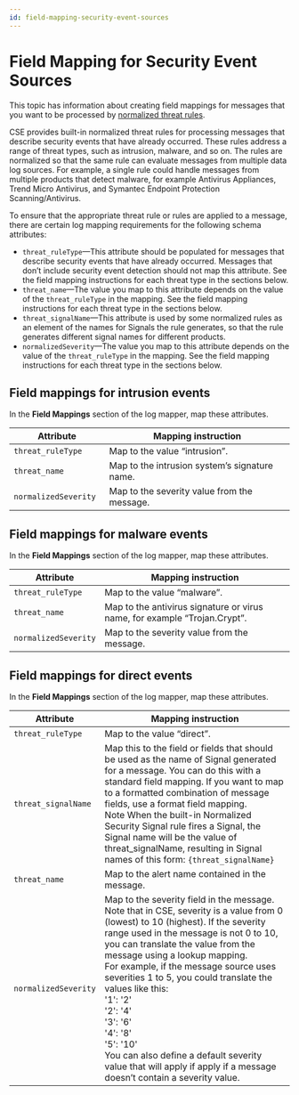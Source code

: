 ```yaml
---
id: field-mapping-security-event-sources
---
```


# Field Mapping for Security Event Sources

This topic has information about creating field mappings for messages that you want to be processed by [normalized threat rules](../CSE_Rules/Normalized_Threat_Rules.md "Normalized Threat Rules"). 

CSE provides built-in normalized threat rules for processing messages that describe security events that have already occurred. These rules address a range of threat types, such as intrusion, malware, and so on. The rules are normalized so that the same rule can evaluate messages from multiple data log sources. For example, a single rule could handle messages from multiple products that detect malware, for example Antivirus Appliances, Trend Micro Antivirus, and Symantec Endpoint Protection Scanning/Antivirus.

To ensure that the appropriate threat rule or rules are applied to a message, there are certain log mapping requirements for the following schema attributes:

* `threat_ruleType`—This attribute should be populated for messages that describe security events that have already occurred. Messages that don’t include security event detection should not map this attribute. See the field mapping instructions for each threat type in the sections below.
* `threat_name`—The value you map to this attribute depends on the value of the `threat_ruleType` in the mapping. See the field mapping instructions for each threat type in the sections below.
* `threat_signalName`—This attribute is used by some normalized rules as an element of the names for Signals the rule generates, so that the rule generates different signal names for different products. 
* `normalizedSeverity`—The value you map to this attribute depends on the value of the `threat_ruleType` in the mapping. See the field mapping instructions for each threat type in the sections below.

## Field mappings for intrusion events

In the **Field Mappings** section of the log mapper, map these
attributes.

| Attribute             | Mapping instruction                           |
|-----------------------|-----------------------------------------------|
| `threat_ruleType`     | Map to the value “intrusion”.                 |
| `threat_name`         | Map to the intrusion system’s signature name. |
| `normalizedSeverity ` | Map to the severity value from the message.   |

## Field mappings for malware events

In the **Field Mappings** section of the log mapper, map these
attributes.

| Attribute            | Mapping instruction                                                       |
|----------------------|---------------------------------------------------------------------------|
| `threat_ruleType`    | Map to the value “malware”.                                               |
| `threat_name`        | Map to the antivirus signature or virus name, for example “Trojan.Crypt”. |
| `normalizedSeverity` | Map to the severity value from the message.                               |

## Field mappings for direct events

In the **Field Mappings** section of the log mapper, map these
attributes.

| Attribute | Mapping instruction |
|--|--|
| `threat_ruleType` | Map to the value “direct”. |
| `threat_signalName` | Map this to the field or fields that should be used as the name of Signal generated for a message. You can do this with a standard field mapping. If you want to map to a formatted combination of message fields, use a format field mapping.<br/>Note When the built-in Normalized Security Signal rule fires a Signal, the Signal name will be the value of threat_signalName, resulting in Signal names of this form: `{threat_signalName}` |
| `threat_name` | Map to the alert name contained in the message. |
| `normalizedSeverity` | Map to the severity field in the message. Note that in CSE, severity is a value from 0 (lowest) to 10 (highest). If the severity range used in the message is not 0 to 10, you can translate the value from the message using a lookup mapping.<br/>For example, if the message source uses severities 1 to 5, you could translate the values like this:<br/>'1': '2'<br/>'2': '4'<br/>'3': '6'<br/>'4': '8'<br/>'5': '10'<br/>You can also define a default severity value that will apply if apply if a message doesn’t contain a severity value. |

  
 

  
  
  
 

 

 

 

 
